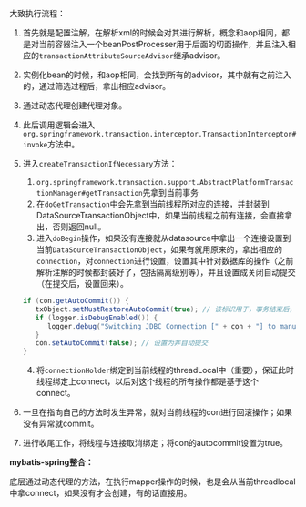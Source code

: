 大致执行流程：

1. 首先就是配置<tx>注解，在解析xml的时候会对其进行解析，概念和aop相同，都是对当前容器注入一个beanPostProcesser用于后面的切面操作，并且注入相应的`transactionAttributeSourceAdvisor`继承advisor。

2. 实例化bean的时候，和aop相同，会找到所有的advisor，其中就有之前注入的，通过筛选过程后，拿出相应advisor。

3. 通过动态代理创建代理对象。

4. 此后调用逻辑会进入`org.springframework.transaction.interceptor.TransactionInterceptor#invoke`方法中。

5. 进入`createTransactionIfNecessary`方法：

   1. `org.springframework.transaction.support.AbstractPlatformTransactionManager#getTransaction`先拿到当前事务
   2. 在`doGetTransaction`中会先拿到当前线程所对应的连接，并封装到DataSourceTransactionObject中，如果当前线程之前有连接，会直接拿出，否则返回null。
   3. 进入`doBegin`操作，如果没有连接就从datasource中拿出一个连接设置到当前`DataSourceTransactionObject`，如果有就用原来的，拿出相应的`connection`，对`connection`进行设置，设置其中针对数据库的操作（之前解析注解的时候都封装好了，包括隔离级别等），并且设置成关闭自动提交（在提交后，设置回来）。

   ```java
   if (con.getAutoCommit()) {
      txObject.setMustRestoreAutoCommit(true); // 该标识用于，事务结束后，恢复回自动提交
      if (logger.isDebugEnabled()) {
         logger.debug("Switching JDBC Connection [" + con + "] to manual commit");
      }
      con.setAutoCommit(false); // 设置为非自动提交
   }
   ```

   4. 将`connectionHolder`绑定到当前线程的threadLocal中（重要），保证此时线程绑定上connect，以后对这个线程的所有操作都是基于这个connect。

6. 一旦在指向自己的方法时发生异常，就对当前线程的con进行回滚操作；如果没有异常就commit。
7. 进行收尾工作，将线程与连接取消绑定；将con的autocommit设置为true。



**mybatis-spring整合：**

底层通过动态代理的方法，在执行mapper操作的时候，也是会从当前threadlocal中拿connect，如果没有才会创建，有的话直接用。





























